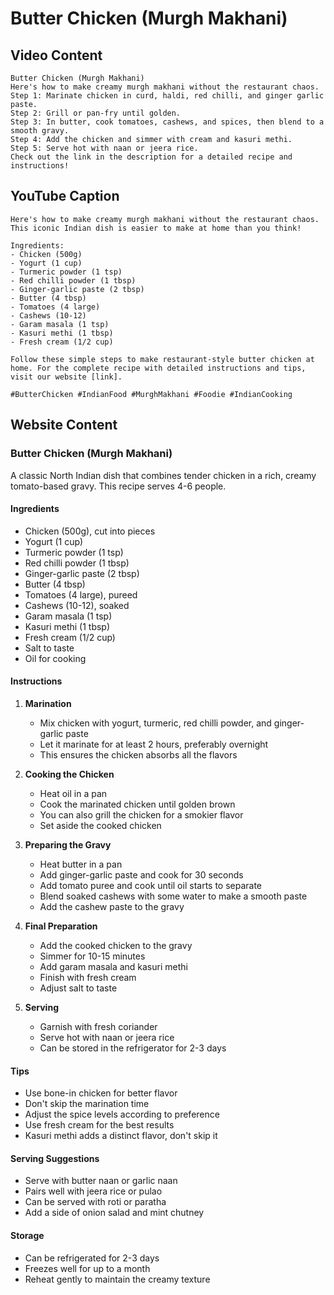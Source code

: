# Butter Chicken (Murgh Makhani)

## Video Content
```
Butter Chicken (Murgh Makhani)
Here's how to make creamy murgh makhani without the restaurant chaos.
Step 1: Marinate chicken in curd, haldi, red chilli, and ginger garlic paste.
Step 2: Grill or pan-fry until golden.
Step 3: In butter, cook tomatoes, cashews, and spices, then blend to a smooth gravy.
Step 4: Add the chicken and simmer with cream and kasuri methi.
Step 5: Serve hot with naan or jeera rice.
Check out the link in the description for a detailed recipe and instructions!
```

## YouTube Caption
```
Here's how to make creamy murgh makhani without the restaurant chaos. This iconic Indian dish is easier to make at home than you think!

Ingredients:
- Chicken (500g)
- Yogurt (1 cup)
- Turmeric powder (1 tsp)
- Red chilli powder (1 tbsp)
- Ginger-garlic paste (2 tbsp)
- Butter (4 tbsp)
- Tomatoes (4 large)
- Cashews (10-12)
- Garam masala (1 tsp)
- Kasuri methi (1 tbsp)
- Fresh cream (1/2 cup)

Follow these simple steps to make restaurant-style butter chicken at home. For the complete recipe with detailed instructions and tips, visit our website [link].

#ButterChicken #IndianFood #MurghMakhani #Foodie #IndianCooking
```

## Website Content

### Butter Chicken (Murgh Makhani)
A classic North Indian dish that combines tender chicken in a rich, creamy tomato-based gravy. This recipe serves 4-6 people.

#### Ingredients
- Chicken (500g), cut into pieces
- Yogurt (1 cup)
- Turmeric powder (1 tsp)
- Red chilli powder (1 tbsp)
- Ginger-garlic paste (2 tbsp)
- Butter (4 tbsp)
- Tomatoes (4 large), pureed
- Cashews (10-12), soaked
- Garam masala (1 tsp)
- Kasuri methi (1 tbsp)
- Fresh cream (1/2 cup)
- Salt to taste
- Oil for cooking

#### Instructions
1. **Marination**
   - Mix chicken with yogurt, turmeric, red chilli powder, and ginger-garlic paste
   - Let it marinate for at least 2 hours, preferably overnight
   - This ensures the chicken absorbs all the flavors

2. **Cooking the Chicken**
   - Heat oil in a pan
   - Cook the marinated chicken until golden brown
   - You can also grill the chicken for a smokier flavor
   - Set aside the cooked chicken

3. **Preparing the Gravy**
   - Heat butter in a pan
   - Add ginger-garlic paste and cook for 30 seconds
   - Add tomato puree and cook until oil starts to separate
   - Blend soaked cashews with some water to make a smooth paste
   - Add the cashew paste to the gravy

4. **Final Preparation**
   - Add the cooked chicken to the gravy
   - Simmer for 10-15 minutes
   - Add garam masala and kasuri methi
   - Finish with fresh cream
   - Adjust salt to taste

5. **Serving**
   - Garnish with fresh coriander
   - Serve hot with naan or jeera rice
   - Can be stored in the refrigerator for 2-3 days

#### Tips
- Use bone-in chicken for better flavor
- Don't skip the marination time
- Adjust the spice levels according to preference
- Use fresh cream for the best results
- Kasuri methi adds a distinct flavor, don't skip it

#### Serving Suggestions
- Serve with butter naan or garlic naan
- Pairs well with jeera rice or pulao
- Can be served with roti or paratha
- Add a side of onion salad and mint chutney

#### Storage
- Can be refrigerated for 2-3 days
- Freezes well for up to a month
- Reheat gently to maintain the creamy texture 